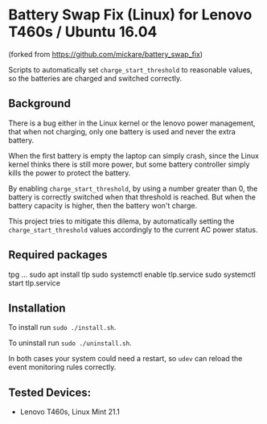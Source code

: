 # Battery Swap Fix (Linux) for Lenovo T460s / Ubuntu 16.04

(forked from https://github.com/mickare/battery_swap_fix)

Scripts to automatically set `charge_start_threshold` to reasonable values, so the batteries are charged and switched correctly.

## Background
There is a bug either in the Linux kernel or the lenovo power management, that when not charging, only one battery is used and never the extra battery. 

When the first battery is empty the laptop can simply crash, since the Linux kernel thinks there is still more power, but some battery controller simply kills the power to protect the battery.

By enabling `charge_start_threshold`, by using a number greater than 0, the battery is correctly switched when that threshold is reached. But when the battery capacity is higher, then the battery won't charge.

This project tries to mitigate this dilema, by automatically setting the `charge_start_threshold` values accordingly to the current AC power status.

## Required packages
tpg
...
sudo apt install tlp
sudo systemctl enable tlp.service 
sudo systemctl start tlp.service 

## Installation

To install run `sudo ./install.sh`.

To uninstall run `sudo ./uninstall.sh`.

In both cases your system could need a restart, so `udev` can reload the event monitoring rules correctly.

## Tested Devices:
- Lenovo T460s, Linux Mint 21.1

